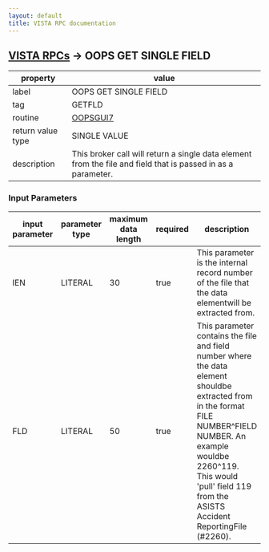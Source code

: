 ```yaml
---
layout: default
title: VISTA RPC documentation
---
```




## [VISTA RPCs](TableOfContent.md) &#8594; OOPS GET SINGLE FIELD 

 property | value 
--- | --- 
 label | OOPS GET SINGLE FIELD
 tag | GETFLD
 routine | [OOPSGUI7](http://code.osehra.org/dox/Routine_OOPSGUI7_source.html)
 return value type | SINGLE VALUE
 description | This broker call will return a single data element from the file and field that is passed in as a parameter.

### Input Parameters

| input parameter | parameter type | maximum data length | required | description | 
| --- | --- | --- | --- | --- | 
| IEN | LITERAL | 30 | true | This parameter is the internal record number of the file that the data elementwill be extracted from. | 
| FLD | LITERAL | 50 | true | This parameter contains the file and field number where the data element shouldbe extracted from in the format FILE NUMBER^FIELD NUMBER.  An example wouldbe 2260^119.  This would 'pull' field 119 from the ASISTS Accident ReportingFile (#2260). | 